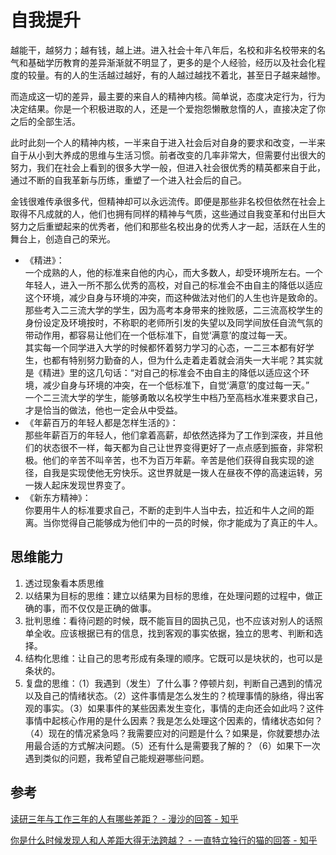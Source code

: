 # 自我提升
越能干，越努力；越有钱，越上进。进入社会十年八年后，名校和非名校带来的名气和基础学历教育的差异渐渐就不明显了，更多的是个人经验，经历以及社会化程度的较量。有的人的生活越过越好，有的人越过越找不着北，甚至日子越来越惨。

而造成这一切的差异，最主要的来自人的精神内核。简单说，态度决定行为，行为决定结果。你是一个积极进取的人，还是一个爱抱怨懒散怠惰的人，直接决定了你之后的全部生活。

此时此刻一个人的精神内核，一半来自于进入社会后对自身的要求和改变，一半来自于从小到大养成的思维与生活习惯。前者改变的几率非常大，但需要付出很大的努力，我们在社会上看到的很多大学一般，但进入社会很优秀的精英都来自于此，通过不断的自我革新与历练，重塑了一个进入社会后的自己。

金钱很难传承很多代，但精神却可以永远流传。即便是那些非名校但依然在社会上取得不凡成就的人，他们也拥有同样的精神与气质，这些通过自我变革和付出巨大努力之后重塑起来的优秀者，他们和那些名校出身的优秀人才一起，活跃在人生的舞台上，创造自己的荣光。

* 《精进》：  
  一个成熟的人，他的标准来自他的内心，而大多数人，却受环境所左右。一个年轻人，进入一所不那么优秀的高校，对自己的标准会不由自主的降低以适应这个环境，减少自身与环境的冲突，而这种做法对他们的人生也许是致命的。  
  那些考入二三流大学的学生，因为高考本身带来的挫败感，二三流高校学生的身份设定及环境按时，不称职的老师所引发的失望以及同学间放任自流气氛的带动作用，都容易让他们在一个低标准下，自觉‘满意’的度过每一天。  
  其实每一个同学进入大学的时候都怀着努力学习的心态，一二三本都有好学生，也都有特别努力勤奋的人，但为什么走着走着就会消失一大半呢？其实就是《精进》里的这几句话：“对自己的标准会不由自主的降低以适应这个环境，减少自身与环境的冲突，在一个低标准下，自觉‘满意’的度过每一天。”  
  一个二三流大学的学生，能够勇敢以名校学生中档乃至高档水准来要求自己，才是恰当的做法，他也一定会从中受益。
* 《年薪百万的年轻人都是怎样生活的》：  
  那些年薪百万的年轻人，他们拿着高薪，却依然选择为了工作到深夜，并且他们的状态很不一样，每天都为自己让世界变得更好了一点点感到振奋，非常积极。他们的辛苦不叫辛苦，也不为百万年薪。辛苦是他们获得自我实现的途径，自我是实现使他无穷快乐。这世界就是一拨人在昼夜不停的高速运转，另一拨人起床发现世界变了。
* 《新东方精神》：  
  你要用牛人的标准要求自己，不断的走到牛人当中去，拉近和牛人之间的距离。当你觉得自己能够成为他们中的一员的时候，你才能成为了真正的牛人。

## 思维能力
1. 透过现象看本质思维
2. 以结果为目标的思维：建立以结果为目标的思维，在处理问题的过程中，做正确的事，而不仅仅是正确的做事。
3. 批判思维：看待问题的时候，既不能盲目的固执己见，也不应该对别人的话照单全收。应该根据已有的信息，找到客观的事实依据，独立的思考、判断和选择。
4. 结构化思维：让自己的思考形成有条理的顺序。它既可以是块状的，也可以是条状的。
5. 复盘的思维：（1）我遇到（发生）了什么事？停顿片刻，判断自己遇到的情况以及自己的情绪状态。（2）这件事情是怎么发生的？梳理事情的脉络，得出客观的事实。（3）如果事件的某些因素发生变化，事情的走向还会如此吗？这件事情中起核心作用的是什么因素？我是怎么处理这个因素的，情绪状态如何？（4）现在的情况紧急吗？我需要应对的问题是什么？如果是，你就要想办法用最合适的方式解决问题。（5）还有什么是需要我了解的？（6）如果下一次遇到类似的问题，我希望自己能规避哪些问题。

## 参考
[读研三年与工作三年的人有哪些差距？ - 漫沙的回答 - 知乎](https://www.zhihu.com/question/31907973/answer/981388075)

[你是什么时候发现人和人差距大得无法跨越？ - 一直特立独行的猫的回答 - 知乎](https://www.zhihu.com/question/28087919/answer/1186719229)
